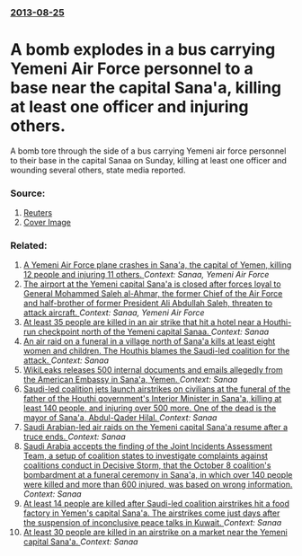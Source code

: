 ### [2013-08-25](/news/2013/08/25/index.md)

# A bomb explodes in a bus carrying Yemeni Air Force personnel to a base near the capital Sana'a, killing at least one officer and injuring others. 

A bomb tore through the side of a bus carrying Yemeni air force personnel to their base in the capital Sanaa on Sunday, killing at least one officer and wounding several others, state media reported.


### Source:

1. [Reuters](http://www.reuters.com/article/2013/08/25/us-yemen-bomb-idUSBRE97O03120130825)
1. [Cover Image](http://s1.reutersmedia.net/resources/r/?m=02&d=20130825&t=2&i=774576469&w=&fh=545px&fw=&ll=&pl=&sq=&r=CBRE97O0R8N00)

### Related:

1. [A Yemeni Air Force plane crashes in Sana'a, the capital of Yemen, killing 12 people and injuring 11 others. ](/news/2013/02/19/a-yemeni-air-force-plane-crashes-in-sana-a-the-capital-of-yemen-killing-12-people-and-injuring-11-others.md) _Context: Sanaa, Yemeni Air Force_
2. [The airport at the Yemeni capital Sana'a is closed after forces loyal to General Mohammed Saleh al-Ahmar, the former Chief of the Air Force and half-brother of former President Ali Abdullah Saleh, threaten to attack aircraft. ](/news/2012/04/7/the-airport-at-the-yemeni-capital-sana-a-is-closed-after-forces-loyal-to-general-mohammed-saleh-al-ahmar-the-former-chief-of-the-air-force.md) _Context: Sanaa, Yemeni Air Force_
3. [At least 35 people are killed in an air strike that hit a hotel near a Houthi-run checkpoint north of the Yemeni capital Sanaa. ](/news/2017/08/23/at-least-35-people-are-killed-in-an-air-strike-that-hit-a-hotel-near-a-houthi-run-checkpoint-north-of-the-yemeni-capital-sanaa.md) _Context: Sanaa_
4. [An air raid on a funeral in a village north of Sana'a kills at least eight women and children. The Houthis blames the Saudi-led coalition for the attack. ](/news/2017/02/16/an-air-raid-on-a-funeral-in-a-village-north-of-sana-a-kills-at-least-eight-women-and-children-the-houthis-blames-the-saudi-led-coalition-fo.md) _Context: Sanaa_
5. [WikiLeaks releases 500 internal documents and emails allegedly from the American Embassy in Sana'a, Yemen. ](/news/2016/11/25/wikileaks-releases-500-internal-documents-and-emails-allegedly-from-the-american-embassy-in-sana-a-yemen.md) _Context: Sanaa_
6. [Saudi-led coalition jets launch airstrikes on civilians at the funeral of the father of the Houthi government's Interior Minister in Sana'a, killing at least 140 people, and injuring over 500 more. One of the dead is the mayor of Sana'a, Abdul-Qader Hilal. ](/news/2016/10/8/saudi-led-coalition-jets-launch-airstrikes-on-civilians-at-the-funeral-of-the-father-of-the-houthi-government-s-interior-minister-in-sana-a.md) _Context: Sanaa_
7. [Saudi Arabian-led air raids on the Yemeni capital Sana'a resume after a truce ends. ](/news/2016/10/23/saudi-arabian-led-air-raids-on-the-yemeni-capital-sana-a-resume-after-a-truce-ends.md) _Context: Sanaa_
8. [Saudi Arabia accepts the finding of the Joint Incidents Assessment Team, a setup of coalition states to investigate complaints against coalitions conduct in Decisive Storm, that the October 8 coalition's bombardment at a funeral ceremony in Sana'a, in which over 140 people were killed and more than 600 injured, was based on wrong information. ](/news/2016/10/15/saudi-arabia-accepts-the-finding-of-the-joint-incidents-assessment-team-a-setup-of-coalition-states-to-investigate-complaints-against-coali.md) _Context: Sanaa_
9. [At least 14 people are killed after Saudi-led coalition airstrikes hit a food factory in Yemen's capital Sana'a. The airstrikes come just days after the suspension of inconclusive peace talks in Kuwait. ](/news/2016/08/9/at-least-14-people-are-killed-after-saudi-led-coalition-airstrikes-hit-a-food-factory-in-yemen-s-capital-sana-a-the-airstrikes-come-just-da.md) _Context: Sanaa_
10. [At least 30 people are killed in an airstrike on a market near the Yemeni capital Sana'a. ](/news/2016/02/27/at-least-30-people-are-killed-in-an-airstrike-on-a-market-near-the-yemeni-capital-sana-a.md) _Context: Sanaa_
